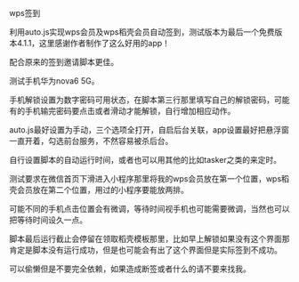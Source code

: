 wps签到

利用auto.js实现wps会员及wps稻壳会员自动签到，测试版本为最后一个免费版本4.1.1，这里感谢作者制作了这么好用的app！

配合原来的签到邀请脚本更佳。

测试手机华为nova6 5G。

手机解锁设置为数字密码可用状态，在脚本第三行那里填写自己的解锁密码，可能有的手机输完密码要点击或者滑动才能解锁，自行增加相应动作。

auto.js最好设置为手动，三个选项全打开，自启后台关联，app设置最好把悬浮窗一直开着，勾选前台服务，不然容易被杀后台。

自行设置脚本的自动运行时间，或者也可以用其他的比如tasker之类的来定时。

测试要求在微信首页下滑进入小程序那里将我的wps会员放在第一个位置，wps稻壳会员放在第二个位置，用过的小程序要能放两排。

可能不同的手机点击位置会有微调，等待时间视手机也可能需要微调，当然也可以把等待时间设久一点。

脚本最后运行截止会停留在领取稻壳模板那里，比如早上解锁如果没有这个界面那肯定是脚本没有运行成功，但是也可能会有出了这个界面但是实际签到不成功。

可以偷懒但是不要完全依赖，如果造成断签或者什么的请不要来找我。
